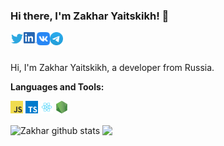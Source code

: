 ### Hi there, I'm Zakhar Yaitskikh! 👋

<a href="https://twitter.com/Zakhar_YP">
  <img align="left" alt="Zakhar | Twitter" width="21px" src="https://raw.githubusercontent.com/ZakharYA/ZakharYA/main/images/twitter.svg" />
</a>

<a href="linkedin.com/in/zakhar-yaitskikh-a52a79213">
  <img align="left" alt="Zakhar Yaitskikh | LinkedIn" width="21px" src="https://raw.githubusercontent.com/ZakharYA/ZakharYA/main/images/linkedin.png" />
</a>

<a href="https://vk.com/ghost1337gg">
  <img align="left" alt="Zakhar Yaitskikh | VK" width="21px" src="https://raw.githubusercontent.com/ZakharYA/ZakharYA/main/images/vk.svg" />
</a>

<a href="https://t.me/ghost1337gg">
  <img align="left" alt="Zakhar Yaitskikh | Telegram" width="21px" src="https://raw.githubusercontent.com/ZakharYA/ZakharYA/main/images/telegram.svg" />
</a>

<br />
<br />

Hi, I'm Zakhar Yaitskikh, a developer from Russia.

**Languages and Tools:**

<code><img height="20" src="https://raw.githubusercontent.com/github/explore/80688e429a7d4ef2fca1e82350fe8e3517d3494d/topics/javascript/javascript.png"></code>
<code><img height="20" src="https://raw.githubusercontent.com/github/explore/80688e429a7d4ef2fca1e82350fe8e3517d3494d/topics/typescript/typescript.png"></code>
<code><img height="20" src="https://raw.githubusercontent.com/github/explore/80688e429a7d4ef2fca1e82350fe8e3517d3494d/topics/react/react.png"></code>
<code><img height="20" src="https://raw.githubusercontent.com/github/explore/80688e429a7d4ef2fca1e82350fe8e3517d3494d/topics/nodejs/nodejs.png"></code>

<img align="center" src="https://github-readme-stats.vercel.app/api?username=ZakharYA&show_icons=true&include_all_commits=true&theme=material-palenight" alt="Zakhar github stats" />
<img align="center" src="https://github-readme-stats.vercel.app/api/top-langs/?username=ZakharYA&layout=compact&theme=material-palenight" />
